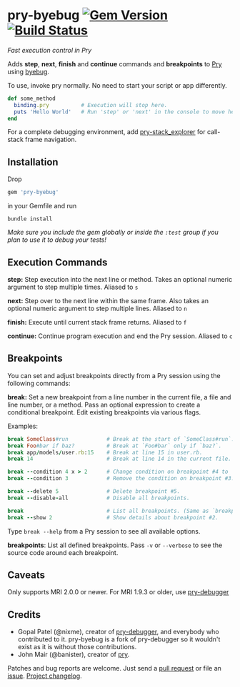 pry-byebug [![Gem Version][1]][2] [![Build Status][3]][4]
============

_Fast execution control in Pry_

Adds **step**, **next**, **finish** and **continue** commands and
**breakpoints** to [Pry][pry] using [byebug][byebug].

To use, invoke pry normally. No need to start your script or app differently.

```ruby
def some_method
  binding.pry          # Execution will stop here.
  puts 'Hello World'   # Run 'step' or 'next' in the console to move here.
end
```

For a complete debugging environment, add
[pry-stack_explorer][pry-stack_explorer] for call-stack frame navigation.


## Installation

Drop

```ruby
gem 'pry-byebug'
```

in your Gemfile and run

    bundle install

_Make sure you include the gem globally or inside the `:test` group if you plan
to use it to debug your tests!_


## Execution Commands

**step:** Step execution into the next line or method. Takes an optional numeric
argument to step multiple times. Aliased to `s`

**next:** Step over to the next line within the same frame. Also takes an
optional numeric argument to step multiple lines. Aliased to `n`

**finish:** Execute until current stack frame returns. Aliased to `f`

**continue:** Continue program execution and end the Pry session. Aliased to `c`


## Breakpoints

You can set and adjust breakpoints directly from a Pry session using the
following commands:

**break:** Set a new breakpoint from a line number in the current file, a file
and line number, or a method. Pass an optional expression to create a
conditional breakpoint. Edit existing breakpoints via various flags.

Examples:

```ruby
break SomeClass#run            # Break at the start of `SomeClass#run`.
break Foo#bar if baz?          # Break at `Foo#bar` only if `baz?`.
break app/models/user.rb:15    # Break at line 15 in user.rb.
break 14                       # Break at line 14 in the current file.

break --condition 4 x > 2      # Change condition on breakpoint #4 to 'x > 2'.
break --condition 3            # Remove the condition on breakpoint #3.

break --delete 5               # Delete breakpoint #5.
break --disable-all            # Disable all breakpoints.

break                          # List all breakpoints. (Same as `breakpoints`)
break --show 2                 # Show details about breakpoint #2.
```

Type `break --help` from a Pry session to see all available options.

**breakpoints**: List all defined breakpoints. Pass `-v` or `--verbose` to see
the source code around each breakpoint.


## Caveats

Only supports MRI 2.0.0 or newer. For MRI 1.9.3 or older, use
[pry-debugger][pry-debugger]


## Credits

* Gopal Patel (@nixme), creator of [pry-debugger][pry-debugger], and everybody
who contributed to it. pry-byebug is a fork of pry-debugger so it wouldn't
exist as it is without those contributions.
* John Mair (@banister), creator of [pry][pry].

Patches and bug reports are welcome. Just send a [pull request][pullrequests] or
file an [issue][issues]. [Project changelog][changelog].

[pry]:                http://pry.github.com
[byebug]:             https://github.com/deivid-rodriguez/byebug
[pry-debugger]:       https://github.com/nixme/pry-debugger
[pry-stack_explorer]: https://github.com/pry/pry-stack_explorer
[pullrequests]:       https://github.com/deivid-rodriguez/pry-byebug/pulls
[issues]:             https://github.com/deivid-rodriguez/pry-byebug/issues
[changelog]:          https://github.com/deivid-rodriguez/pry-byebug/blob/master/CHANGELOG.md
[1]: https://badge.fury.io/rb/pry-byebug.png
[2]: http://badge.fury.io/rb/pry-byebug
[3]: https://secure.travis-ci.org/deivid-rodriguez/pry-byebug.png
[4]: http://travis-ci.org/deivid-rodriguez/pry-byebug
